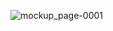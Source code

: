 ![mockup_page-0001](https://user-images.githubusercontent.com/115630356/226172922-16f2547b-0245-45d6-b659-88aef0cf51bc.jpg)
